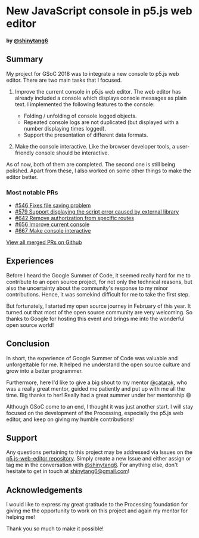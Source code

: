 # New JavaScript console in p5.js web editor

#### by [@shinytang6](https://github.com/shinytang6)

## Summary

My project for GSoC 2018 was to integrate a new console to p5.js web editor. There are two main tasks that l focused.

1. Improve the current console in p5.js web editor. The  web editor has already included a console which displays console messages as plain text. l implemented the following features to the console:

	* Folding / unfolding of console logged objects.
	* Repeated console logs are not duplicated (but displayed with a number displaying times logged).
	* Support the presentation of different data formats.
	
2. Make the console interactive. Like the browser developer tools, a user-friendly console should be interactive.

As of now, both of them are completed. The second one is still being polished. Apart from these, l also worked on 
some other things to make the editor better.

### Most notable PRs

* [#546 Fixes file saving problem ](https://github.com/processing/p5.js-web-editor/pull/546)
* [#579 Support displaying the script error caused by external library](https://github.com/processing/p5.js-web-editor/pull/579)
* [#642 Remove authorization from specific routes](https://github.com/processing/p5.js-web-editor/pull/642)
* [#656 Improve current console](https://github.com/processing/p5.js-web-editor/pull/656)
* [#667 Make console interactive](https://github.com/processing/p5.js-web-editor/pull/667)

[View all merged PRs on Github](https://github.com/processing/p5.js-web-editor/pulls?utf8=%E2%9C%93&q=is%3Apr+author%3Ashinytang6)

## Experiences

Before l heard the Google Summer of Code, it seemed really hard for me to contribute to an open source project, for not only the technical reasons, but also the uncertainty about the community's response to my minor contributions. Hence, it was somekind difficult for me to take the first step.

But fortunately, I started my open source journey in February of this year. It turned out that most of the open source community are very welcoming. So thanks to Google for hosting this event and brings me into the wonderful open source world!

## Conclusion

In short, the experience of Google Summer of Code was valuable and unforgettable for me. It helped me understand the open source culture and grow into a better programmer.

Furthermore, here l'd like to give a big shout to my mentor [@catarak](https://github.com/catarak), who was a really great mentor, guided me patiently and put up with me all the time. Big thanks to her! Really had a great summer under her mentorship :smile:

Although GSoC come to an end, l thought it was just another start. l will stay focused on the development of the Processing, especially the p5.js web editor, and keep on giving my humble contributions!

## Support

Any questions pertaining to this project may be addressed via Issues on the [p5.js-web-editor repository](https://github.com/processing/p5.js-web-editor). Simply create a new Issue and either assign or tag me in the conversation with [@shinytang6](https://github.com/shinytang6). For anything else, don't hesitate to get in touch at [shinytang6@gmail.com](mailto:shinytang6@gmail.com)!

## Acknowledgements

l would like to express my great gratitude to the Processing foundation for giving me the opportunity to work on this project and again my mentor for helping me!

Thank you so much to make it possible!
